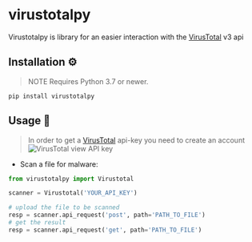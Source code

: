 # virustotalpy
Virustotalpy is library for an easier interaction with the [VirusTotal](https://www.virustotal.com/) v3 api

## Installation ⚙️
> NOTE
> Requires Python 3.7 or newer.
```
pip install virustotalpy
```

## Usage 🚀
>In order to get a [VirusTotal](https://www.virustotal.com/) api-key you need to create an account
> ![VirusTotal view API key](images/APIKey.png)
- Scan a file for malware:
```python
from virustotalpy import Virustotal

scanner = Virustotal('YOUR_API_KEY')

# upload the file to be scanned
resp = scanner.api_request('post', path='PATH_TO_FILE')
# get the result
resp = scanner.api_request('get', path='PATH_TO_FILE')
```